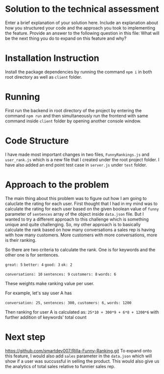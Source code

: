 # Solution to the technical assessment

Enter a brief explanation of your solution here. Include an explanation about how you structured your code and the approach you took to implementing the feature. Provide an answer to the following question in this file: What will be the next thing you do to expand on this feature and why?

# Installation Instruction

Install the package dependencies by running the command `npm i` in both root directory as well as `client` folder.

# Running

First run the backend in root directory of the project by entering the command `npm run` and then simultaneously run the frontend with same command inside `client` folder by opening another console window.

# Code Structure

I have made most important changes in two files, `FunnyRankings.js` and `user_rank.js` which is a new file that I created under the root project folder. I have also added an end point test case in `server.js` under `test` folder.

# Approach to the problem

The main thing about this problem was to figure out how I am going to caluclate the rating for each user. First thought that I had in my mind was to calculate the rating for each user based on the given boolean value of `funny` parameter of `sentences` array of the object inside `data.json` file. But I wanted to try a different approach to this challenge which is something unique and quite challenging. So, my other approach is to basically calculate the rank based on how many conversations a sales rep is having with how many customers. More customers with more conversations, more is their ranking.

So there are two criteria to calculate the rank. One is for keywords and the other one is for sentences.

`great: 5`
`better: 4`
`good: 3`
`ok: 2`

`conversations: 10`
`sentences: 9`
`customers: 8`
`words: 6`

These weights make ranking value per user.

For example, let's say user A has

`conversation: 25,`
`sentences: 300,`
`customers: 6,`
`words: 1200`

Then ranking for user A is calculated as: `25*10 + 300*9 + 6*8 + 1200*6` with further addition of keywords' total count

# Next step
https://github.com/smartdev007/Rilla-Funny-Ranking.git
To expand onto this feature, I would also add `sales` parameter in the `data.json` which will show if a user was succussful in selling the product. This would also give us the analytics of total sales relative to funnier sales rep.

